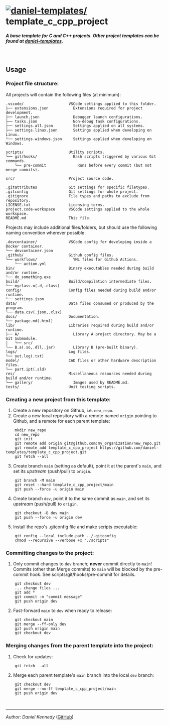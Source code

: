 <!--
    NOTE: To preview this file in VSCode, press F1 and run "Markdown: Open Preview to the Side".
-->

<!-- TODO: Find and replace the following within this file.
* Uncheck "whole word" match
* Do NOT edit the Reference Links section!!
ORG:    daniel-templates
REPO:   template_c_cpp_project
-->


# [![daniel-templates/][icon_daniel-templates]][home_daniel-templates]  template_c_cpp_project

<!-- TODO: Edit description. -->
##### A base template for C and C++ projects. Other project templates can be found at [daniel-templates][home_daniel-templates].

<!-- OPTIONAL: Add Title Image -->
<!--
![Title image alt-text](res/gallery/title.png "Title image mouseover text")
-->

<br/>



<!-- OPTIONAL: Add System Requirements section. -->
<!--
## System Requirements

#### Windows:
- Windows 10 or later (tested on Windows 11)
- Autodesk Inventor 2023
- Git ([from here](https://git-scm.com/download/win), or similar)

#### Linux:
- Ubuntu 20.04 (tested)
- Bash 5.0 or later

<br/>
-->



<!-- OPTIONAL: Add Installation section. -->
<!--
## Installation

#### Downloading the repository:
In a terminal window, clone this repo to your system *with submodules*:
```
git clone --recurse-submodules https://github.com/daniel-templates/template_c_cpp_project.git
```
If you already cloned the repository without ```--recurse-submodules```, you'll need to run the following from the root directory of the repository:
```
git submodule update --init --recursive
```

#### Installing the software:
Enter the project directory using ```cd template_c_cpp_project``` , then run the following commands to install:
```
chmod +x install.sh
./install.sh
```

<br/>
-->



## Usage

<!-- OPTIONAL: Add Usage section. -->

### Project file structure:

All projects will contain the following files (at minimum):

```
.vscode/                    VSCode settings applied to this folder.
├── extensions.json           Extensions required for project development.
├── launch.json               Debugger launch configurations.
├── tasks.json                Non-debug task configurations.
├── settings.all.json         Settings applied on all systems.
├── settings.linux.json       Settings applied when developing on Linux.
└── settings.windows.json     Settings applied when developing on Windows.

scripts/                    Utility scripts.
└── git/hooks/                Bash scripts triggered by various Git commands.
    └── pre-commit              Runs before every commit (but not merge commits).

src/                        Project source code.

.gitattributes              Git settings for specific filetypes.
.gitconfig                  Git settings for whole project.
.gitignore                  File types and paths to exclude from repository.
LICENSE.txt                 Licensing terms.
project.code-workspace      VSCode settings applied to the whole workspace.
README.md                   This file.
```

Projects may include additional files/folders, but should use the following naming convention wherever possible:

```
.devcontainer/              VSCode config for developing inside a Docker container.
└── devcontainer.json
.github/                    Github config files.
└── workflows/                YML files for Github Actions.
    └── action.yml                
bin/                        Binary executables needed during build and/or runtime.
└── do_something.exe
build/                      Build/compilation intermediate files.
└── myclass.o(.d,.class)
config/                     Config files needed during build and/or runtime.
└── settings.json
data/                       Data files consumed or produced by the program.
└── data.csv(.json,.xlsx)
docs/                       Documentation.
└── package.md(.html)
lib/                        Libraries required during build and/or runtime.
├── A/                        Library A project directory. May be a Git Submodule.
│   └── src/                
└── B.a(.so,.dll,.jar)        Library B (pre-built binary).
logs/                       Log files.
└── out.log(.txt)
model/                      CAD files or other hardware description files.
└── part.ipt(.sld)
res/                        Miscellaneous resources needed during build and/or runtime.
└── gallery/                  Images used by README.md.
tests/                      Unit testing scripts.
```


### Creating a new project from this template:
1. Create a new repository on Github, i.e. `new_repo`.
2. Create a new local repository with a remote named `origin` pointing to Github,
and a remote for each parent template:  
```
    mkdir new_repo
    cd new_repo
    git init
    git remote add origin git@github.com:my_organization/new_repo.git
    git remote add template_c_cpp_project https://github.com/daniel-templates/template_c_cpp_project.git
    git fetch --all
```
3. Create branch `main` (setting as default), point it at the parent's `main`, and set its *upstream* (push/pull) to `origin`.
```
    git branch -M main
    git reset --hard template_c_cpp_project/main
    git push --force -u origin main
```
4. Create branch `dev`, point it to the same commit as `main`, and set its *upstream* (push/pull) to `origin`.
```
    git checkout -B dev main
    git push --force -u origin dev
```
5. Install the repo's .gitconfig file and make scripts executable:
```
    git config --local include.path ../.gitconfig
    chmod --recursive --verbose +x "./scripts"
```


### Committing changes to the project:
1. Only commit changes to `dev` branch; **never** commit directly to `main`!  
Commits (other than Merge commits) to `main` will be blocked by the pre-commit hook. See scripts/git/hooks/pre-commit for details.
```
    git checkout dev
    ... change files ...
    git add *
    git commit -m "commit message"
    git push origin dev
```
2. Fast-forward `main` to `dev` when ready to release:
```
    git checkout main
    git merge --ff-only dev
    git push origin main
    git checkout dev
```


### Merging changes from the parent template into the project:
1. Check for updates:
```
    git fetch --all
```
2. Merge each parent template's `main` branch into the local `dev` branch:
```
    git checkout dev
    git merge --no-ff template_c_cpp_project/main
    git push origin dev
```

<br/>



<!-- OPTIONAL: Add Documentation section. -->
<!--
## Documentation:
Please refer to documentation directory: [doc/](doc/)

<br/>
-->



<!-- OPTIONAL: Add photo gallery. -->
<!--
## Gallery

#### Image Title 1:

![](res/gallery/image1.png)

<br/>
-->




---
*Author: Daniel Kennedy* ([GitHub][home_danielk-98])
<!-- TODO: Add additional credits -->

<br/>



<!-- Reference Links -->
<!-- DO NOT MODIFY! -->
[home_danielk-98]: https://github.com/danielk-98?tab=repositories
[home_daniel-templates]: https://github.com/orgs/daniel-templates/repositories
[home_daniel-contrib]: https://github.com/orgs/daniel-contrib/repositories
[home_daniel-experiments]: https://github.com/orgs/daniel-experiments/repositories
[home_daniel-hardware]: https://github.com/orgs/daniel-hardware/repositories
[home_daniel-robotics]: https://github.com/orgs/daniel-robotics/repositories
[home_daniel-utilities]: https://github.com/orgs/daniel-utilities/repositories
[icon_danielk-98]: https://avatars.githubusercontent.com/u/78428703?&s=60 "Github User: danielk-98"
[icon_daniel-templates]: https://avatars.githubusercontent.com/u/132400164?s=60 "Github Organization: daniel-templates"
[icon_daniel-contrib]: https://avatars.githubusercontent.com/u/107002767?s=60 "Github Organization: daniel-contrib"
[icon_daniel-experiments]: https://avatars.githubusercontent.com/u/111267723?s=60 "Github Organization: daniel-experiments"
[icon_daniel-hardware]: https://avatars.githubusercontent.com/u/111267783?s=60 "Github Organization: daniel-hardware"
[icon_daniel-robotics]: https://avatars.githubusercontent.com/u/107002723?s=60 "Github Organization: daniel-robotics"
[icon_daniel-utilities]: https://avatars.githubusercontent.com/u/107002832?s=60 "Github Organization: daniel-utilities"
